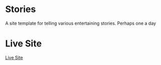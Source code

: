 # Stories

A site template for telling various entertaining stories. Perhaps one a day

# Live Site

[Live Site](https://regularmemory.blog/stories/)
